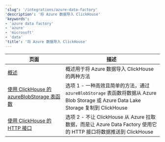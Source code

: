 ```yaml
---
'slug': '/integrations/azure-data-factory'
'description': '将 Azure 数据导入 ClickHouse'
'keywords':
- 'azure data factory'
- 'azure'
- 'microsoft'
- 'data'
'title': '将 Azure 数据导入 ClickHouse'
---
```


| 页面                                                                                | 描述                                                                                                                                                                   |
|-----------------------------------------------------------------------------------|------------------------------------------------------------------------------------------------------------------------------------------------------------------------|
| [概述](./overview.md)                                                             | 概述用于将 Azure 数据导入 ClickHouse 的两种方法                                                                                                                       |
| [使用 ClickHouse 的 azureBlobStorage 表函数](./using_azureblobstorage.md)       | 选项 1 - 一种高效且简单的方法，通过 `azureBlobStorage` 表函数将数据从 Azure Blob Storage 或 Azure Data Lake Storage 复制到 ClickHouse                          |
| [使用 ClickHouse 的 HTTP 接口](./using_http_interface.md)                        | 选项 2 - 不让 ClickHouse 从 Azure 拉取数据，而是让 Azure Data Factory 使用它的 HTTP 接口将数据推送到 ClickHouse                                                      |
